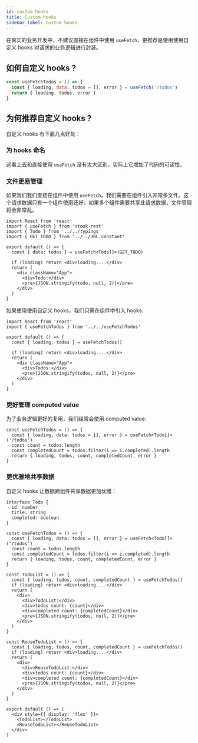 ```yaml
---
id: custom-hooks
title: Custom hooks
sidebar_label: Custom hooks
---
```


在真实的业务开发中，不建议直接在组件中使用 `useFetch`，更推荐是使用使用自定义 hooks 对请求的业务逻辑进行封装。

## 如何自定义 hooks ?

```jsx
const useFetchTodos = () => {
  const { loading, data: todos = [], error } = useFetch('/todos')
  return { loading, todos, error }
}
```

## 为何推荐自定义 hooks ?

自定义 hooks 有下面几点好处：

### 为 hooks 命名

这看上去和直接使用 `useFetch` 没有太大区别，实际上它增加了代码的可读性。

### 文件更易管理

如果我们我们直接在组件中使用 `useFetch`，我们需要在组件引入非常多文件。这个请求数据只有一个组件使用还好，如果多个组件需要共享此请求数据，文件管理将会非常乱。

```tsx
import React from 'react'
import { useFetch } from 'stook-rest'
import { Todo } from '../../typings'
import { GET_TODO } from '../../URL.constant'

export default () => {
  const { data: todos } = useFetch<Todo[]>(GET_TODO)

  if (loading) return <div>loading....</div>
  return (
    <div className="App">
      <div>Todo:</div>
      <pre>{JSON.stringify(todo, null, 2)}</pre>
    </div>
  )
}
```

如果使用使用自定义 hooks，我们只需在组件中引入 hooks:

```tsx
import React from 'react'
import { useFetchTodos } from '../../useFetchTodos'

export default () => {
  const { loading, todos } = useFetchTodos()

  if (loading) return <div>loading....</div>
  return (
    <div className="App">
      <div>Todos:</div>
      <pre>{JSON.stringify(todos, null, 2)}</pre>
    </div>
  )
}
```

### 更好管理 computed value

为了业务逻辑更好的复用，我们经常会使用 computed value:

```tsx
const useFetchTodos = () => {
  const { loading, data: todos = [], error } = useFetch<Todo[]>('/todos')
  const count = todos.length
  const completedCount = todos.filter(i => i.completed).length
  return { loading, todos, count, completedCount, error }
}
```

### 更优雅地共享数据

自定义 hooks 让数据跨组件共享数据更加优雅：

```tsx
interface Todo {
  id: number
  title: string
  completed: boolean
}

const useFetchTodos = () => {
  const { loading, data: todos = [], error } = useFetch<Todo[]>('/todos')
  const count = todos.length
  const completedCount = todos.filter(i => i.completed).length
  return { loading, todos, count, completedCount, error }
}

const TodoList = () => {
  const { loading, todos, count, completedCount } = useFetchTodos()
  if (loading) return <div>loading....</div>
  return (
    <div>
      <div>TodoList:</div>
      <div>todos count: {count}</div>
      <div>completed count: {completedCount}</div>
      <pre>{JSON.stringify(todos, null, 2)}</pre>
    </div>
  )
}

const ReuseTodoList = () => {
  const { loading, todos, count, completedCount } = useFetchTodos()
  if (loading) return <div>loading....</div>
  return (
    <div>
      <div>ReuseTodoList:</div>
      <div>todos count: {count}</div>
      <div>completed count: {completedCount}</div>
      <pre>{JSON.stringify(todos, null, 2)}</pre>
    </div>
  )
}

export default () => (
  <div style={{ display: 'flex' }}>
    <TodoList></TodoList>
    <ReuseTodoList></ReuseTodoList>
  </div>
)
```

